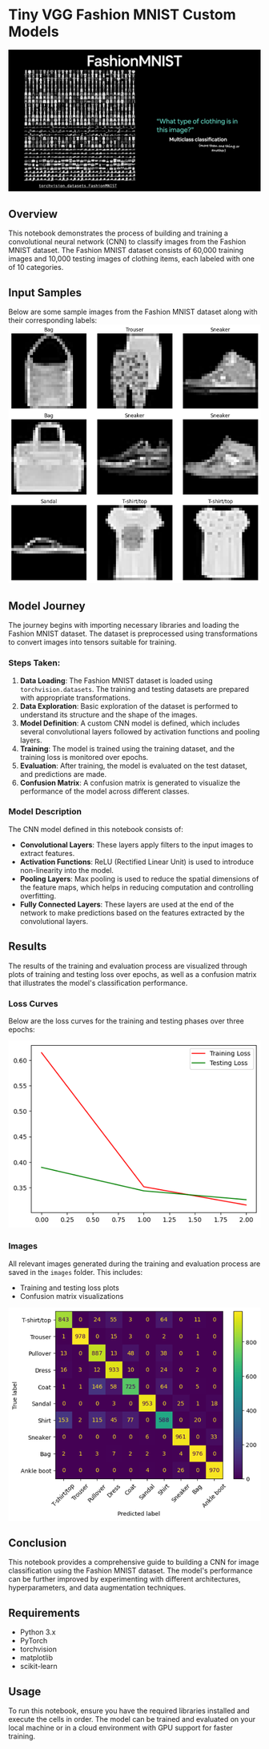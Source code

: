 # Tiny VGG Fashion MNIST Custom Models

![Main Header Image](images/main_header_image.png) <!-- Replace with the actual image path -->

## Overview
This notebook demonstrates the process of building and training a convolutional neural network (CNN) to classify images from the Fashion MNIST dataset. The Fashion MNIST dataset consists of 60,000 training images and 10,000 testing images of clothing items, each labeled with one of 10 categories.

## Input Samples
Below are some sample images from the Fashion MNIST dataset along with their corresponding labels:
![Sample Input](images/input_sample.png)

## Model Journey
The journey begins with importing necessary libraries and loading the Fashion MNIST dataset. The dataset is preprocessed using transformations to convert images into tensors suitable for training.

### Steps Taken:
1. **Data Loading**: The Fashion MNIST dataset is loaded using `torchvision.datasets`. The training and testing datasets are prepared with appropriate transformations.
2. **Data Exploration**: Basic exploration of the dataset is performed to understand its structure and the shape of the images.
3. **Model Definition**: A custom CNN model is defined, which includes several convolutional layers followed by activation functions and pooling layers.
4. **Training**: The model is trained using the training dataset, and the training loss is monitored over epochs.
5. **Evaluation**: After training, the model is evaluated on the test dataset, and predictions are made.
6. **Confusion Matrix**: A confusion matrix is generated to visualize the performance of the model across different classes.

### Model Description
The CNN model defined in this notebook consists of:
- **Convolutional Layers**: These layers apply filters to the input images to extract features.
- **Activation Functions**: ReLU (Rectified Linear Unit) is used to introduce non-linearity into the model.
- **Pooling Layers**: Max pooling is used to reduce the spatial dimensions of the feature maps, which helps in reducing computation and controlling overfitting.
- **Fully Connected Layers**: These layers are used at the end of the network to make predictions based on the features extracted by the convolutional layers.

## Results
The results of the training and evaluation process are visualized through plots of training and testing loss over epochs, as well as a confusion matrix that illustrates the model's classification performance.

### Loss Curves
Below are the loss curves for the training and testing phases over three epochs:

![Loss Curve](images/3_epoch_loss_curve.png) <!-- Replace with the actual image path -->

### Images
All relevant images generated during the training and evaluation process are saved in the `images` folder. This includes:
- Training and testing loss plots
- Confusion matrix visualizations

![Confusion Matrix](images/Custom_CNN_Confusion_matrix.png) <!-- Replace with the actual image path -->

## Conclusion
This notebook provides a comprehensive guide to building a CNN for image classification using the Fashion MNIST dataset. The model's performance can be further improved by experimenting with different architectures, hyperparameters, and data augmentation techniques.

## Requirements
- Python 3.x
- PyTorch
- torchvision
- matplotlib
- scikit-learn

## Usage
To run this notebook, ensure you have the required libraries installed and execute the cells in order. The model can be trained and evaluated on your local machine or in a cloud environment with GPU support for faster training.
